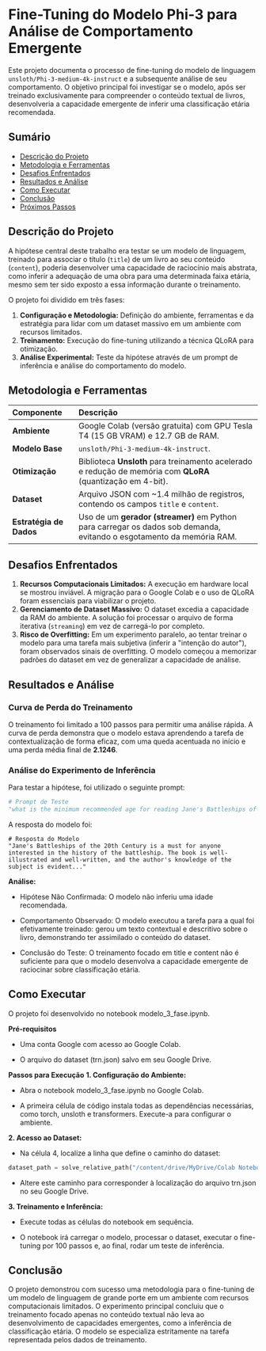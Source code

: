 # Fine-Tuning do Modelo Phi-3 para Análise de Comportamento Emergente

Este projeto documenta o processo de fine-tuning do modelo de linguagem `unsloth/Phi-3-medium-4k-instruct` e a subsequente análise de seu comportamento. O objetivo principal foi investigar se o modelo, após ser treinado exclusivamente para compreender o conteúdo textual de livros, desenvolveria a capacidade emergente de inferir uma classificação etária recomendada.

## Sumário
- [Descrição do Projeto](#descrição-do-projeto)
- [Metodologia e Ferramentas](#metodologia-e-ferramentas)
- [Desafios Enfrentados](#desafios-enfrentados)
- [Resultados e Análise](#resultados-e-análise)
- [Como Executar](#como-executar)
- [Conclusão](#conclusão)
- [Próximos Passos](#próximos-passos)

## Descrição do Projeto

A hipótese central deste trabalho era testar se um modelo de linguagem, treinado para associar o título (`title`) de um livro ao seu conteúdo (`content`), poderia desenvolver uma capacidade de raciocínio mais abstrata, como inferir a adequação de uma obra para uma determinada faixa etária, mesmo sem ter sido exposto a essa informação durante o treinamento.

O projeto foi dividido em três fases:
1.  **Configuração e Metodologia:** Definição do ambiente, ferramentas e da estratégia para lidar com um dataset massivo em um ambiente com recursos limitados.
2.  **Treinamento:** Execução do fine-tuning utilizando a técnica QLoRA para otimização.
3.  **Análise Experimental:** Teste da hipótese através de um prompt de inferência e análise do comportamento do modelo.

## Metodologia e Ferramentas

| Componente | Descrição |
| :--- | :--- |
| **Ambiente** | Google Colab (versão gratuita) com GPU Tesla T4 (15 GB VRAM) e 12.7 GB de RAM. |
| **Modelo Base** | `unsloth/Phi-3-medium-4k-instruct`. |
| **Otimização** | Biblioteca **Unsloth** para treinamento acelerado e redução de memória com **QLoRA** (quantização em 4-bit). |
| **Dataset** | Arquivo JSON com ~1.4 milhão de registros, contendo os campos `title` e `content`. |
| **Estratégia de Dados**| Uso de um **gerador (streamer)** em Python para carregar os dados sob demanda, evitando o esgotamento da memória RAM. |

## Desafios Enfrentados

1.  **Recursos Computacionais Limitados:** A execução em hardware local se mostrou inviável. A migração para o Google Colab e o uso de QLoRA foram essenciais para viabilizar o projeto.
2.  **Gerenciamento de Dataset Massivo:** O dataset excedia a capacidade da RAM do ambiente. A solução foi processar o arquivo de forma iterativa (`streaming`) em vez de carregá-lo por completo.
3.  **Risco de Overfitting:** Em um experimento paralelo, ao tentar treinar o modelo para uma tarefa mais subjetiva (inferir a "intenção do autor"), foram observados sinais de overfitting. O modelo começou a memorizar padrões do dataset em vez de generalizar a capacidade de análise.

## Resultados e Análise

### Curva de Perda do Treinamento

O treinamento foi limitado a 100 passos para permitir uma análise rápida. A curva de perda demonstra que o modelo estava aprendendo a tarefa de contextualização de forma eficaz, com uma queda acentuada no início e uma perda média final de **2.1246**.

### Análise do Experimento de Inferência

Para testar a hipótese, foi utilizado o seguinte prompt:

```python
# Prompt de Teste
"what is the minimum recommended age for reading Jane's Battleships of the 20th Century and why?"
```

A resposta do modelo foi:
```text
# Resposta do Modelo
"Jane's Battleships of the 20th Century is a must for anyone interested in the history of the battleship. The book is well-illustrated and well-written, and the author's knowledge of the subject is evident..."
```

**Análise:**

- Hipótese Não Confirmada: O modelo não inferiu uma idade recomendada.

- Comportamento Observado: O modelo executou a tarefa para a qual foi efetivamente treinado: gerou um texto contextual e descritivo sobre o livro, demonstrando ter assimilado o conteúdo do dataset.

- Conclusão do Teste: O treinamento focado em title e content não é suficiente para que o modelo desenvolva a capacidade emergente de raciocinar sobre classificação etária.

## Como Executar
O projeto foi desenvolvido no notebook modelo_3_fase.ipynb.

**Pré-requisitos**
- Uma conta Google com acesso ao Google Colab.

- O arquivo do dataset (trn.json) salvo em seu Google Drive.

**Passos para Execução**
**1. Configuração do Ambiente:**

   - Abra o notebook modelo_3_fase.ipynb no Google Colab.

   - A primeira célula de código instala todas as dependências necessárias, como torch, unsloth e transformers. Execute-a para configurar o ambiente.

**2. Acesso ao Dataset:**
   - Na célula 4, localize a linha que define o caminho do dataset:
   ```python
   dataset_path = solve_relative_path("/content/drive/MyDrive/Colab Notebooks/trn.json")
   ```
   - Altere este caminho para corresponder à localização do arquivo trn.json no seu Google Drive.

**3. Treinamento e Inferência:**
   - Execute todas as células do notebook em sequência.

   - O notebook irá carregar o modelo, processar o dataset, executar o fine-tuning por 100 passos e, ao final, rodar um teste de inferência.

## Conclusão
O projeto demonstrou com sucesso uma metodologia para o fine-tuning de um modelo de linguagem de grande porte em um ambiente com recursos computacionais limitados. O experimento principal concluiu que o treinamento focado apenas no conteúdo textual não leva ao desenvolvimento de capacidades emergentes, como a inferência de classificação etária. O modelo se especializa estritamente na tarefa representada pelos dados de treinamento.